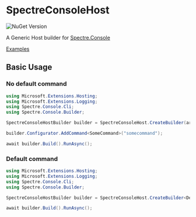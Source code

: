 ﻿# SpectreConsoleHost

![NuGet Version](https://img.shields.io/nuget/v/SpectreConsoleHost)

A Generic Host builder for [Spectre.Console](https://spectreconsole.net/)

[Examples](https://github.com/snargledorf/SpectreConsoleHost.Examples)

## Basic Usage

### No default command
```c#
using Microsoft.Extensions.Hosting;
using Microsoft.Extensions.Logging;
using Spectre.Console.Cli;
using Spectre.Console.Builder;

SpectreConsoleHostBuilder builder = SpectreConsoleHost.CreateBuilder(args);

builder.Configurator.AddCommand<SomeCommand>("somecommand");

await builder.Build().RunAsync();
```

### Default command
```c#
using Microsoft.Extensions.Hosting;
using Microsoft.Extensions.Logging;
using Spectre.Console.Cli;
using Spectre.Console.Builder;

SpectreConsoleHostBuilder builder = SpectreConsoleHost.CreateBuilder<DefaultCommand>(args);

await builder.Build().RunAsync();
```
